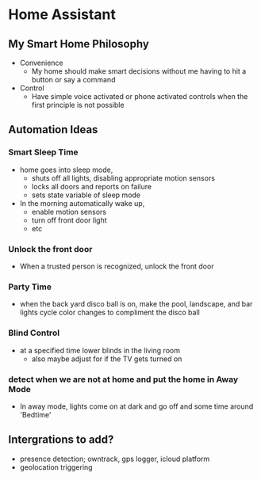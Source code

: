 # Home Assistant

## My Smart Home Philosophy

* Convenience 
  * My home should make smart decisions without me having to hit a button or say a command
* Control
  * Have simple voice activated or phone activated controls when the first principle is not possible


## Automation Ideas

### Smart Sleep Time
* home goes into sleep mode,
    * shuts off all lights, disabling appropriate motion sensors
    * locks all doors and reports on failure
    * sets state variable of sleep mode
* In the morning automatically wake up, 
    * enable motion sensors
    * turn off front door light
    * etc

### Unlock the front door
* When a trusted person is recognized, unlock the front door

### Party Time
* when the back yard disco ball is on, make the pool, landscape, and bar lights cycle color changes to compliment the disco ball

### Blind Control
* at a specified time lower blinds in the living room
    * also maybe adjust for if the TV gets turned on

### detect when we are not at home and put the home in Away Mode
* In away mode, lights come on at dark and go off and some time around 'Bedtime'



## Intergrations to add?
* presence detection; owntrack, gps logger, icloud platform 
* geolocation triggering
